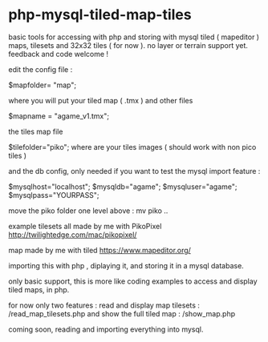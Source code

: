 # php-mysql-tiled-map-tiles
basic tools for accessing with php and storing with mysql tiled ( mapeditor ) maps, tilesets and 32x32 tiles ( for now ). no layer or terrain support yet. feedback and code welcome !

edit the config file :

$mapfolder= "map";

where you will put your tiled map ( .tmx ) and other files 

$mapname = "agame_v1.tmx";

the tiles map file

$tilefolder="piko";
where are your tiles images ( should work with non pico tiles )

and the db config, only needed if you want to test the mysql import feature :

$mysqlhost="localhost";
$mysqldb="agame";
$mysqluser="agame";
$mysqlpass="YOURPASS";

move the piko folder one level above :
  mv piko ..

example tilesets all made by me with PikoPixel
http://twilightedge.com/mac/pikopixel/

map made by me with tiled
https://www.mapeditor.org/

importing this with php , diplaying it, and storing it in a mysql database.

only basic support, this is more like coding examples to access and display tiled maps, in php.

for now only two features : 
read and display map tilesets : 
/read_map_tilesets.php
and show the full tiled map : 
/show_map.php

coming soon, reading and importing everything into mysql.
